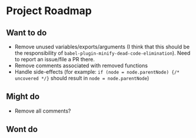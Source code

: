 # Project Roadmap

## Want to do

- Remove unused variables/exports/arguments (I think that this should be the responsibility of `babel-plugin-minify-dead-code-elimination`). Need to report an issue/file a PR there.
- Remove comments associated with removed functions
- Handle side-effects (for example: `if (node = node.parentNode) {/* uncovered */}` should result in `node = node.parentNode`)

## Might do

- Remove all comments?

## Wont do
